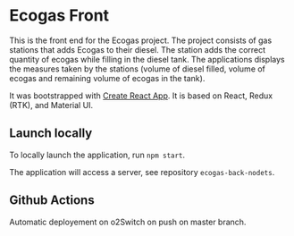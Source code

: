 # Ecogas Front

This is the front end for the Ecogas project.
The project consists of gas stations that adds Ecogas to their diesel. The station adds the correct quantity of ecogas while filling in the diesel tank.
The applications displays the measures taken by the stations (volume of diesel filled, volume of ecogas and remaining volume of ecogas in the tank).

It was bootstrapped with [Create React App](https://github.com/facebook/create-react-app).
It is based on React, Redux (RTK), and Material UI.

## Launch locally

To locally launch the application, run `npm start`.

The application will access a server, see repository `ecogas-back-nodets`.

## Github Actions
Automatic deployement on o2Switch on push on master branch.

